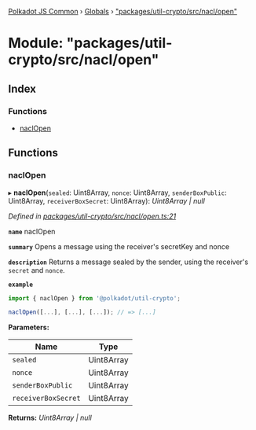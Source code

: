 [Polkadot JS Common](../README.md) › [Globals](../globals.md) › ["packages/util-crypto/src/nacl/open"](_packages_util_crypto_src_nacl_open_.md)

# Module: "packages/util-crypto/src/nacl/open"

## Index

### Functions

* [naclOpen](_packages_util_crypto_src_nacl_open_.md#naclopen)

## Functions

###  naclOpen

▸ **naclOpen**(`sealed`: Uint8Array, `nonce`: Uint8Array, `senderBoxPublic`: Uint8Array, `receiverBoxSecret`: Uint8Array): *Uint8Array | null*

*Defined in [packages/util-crypto/src/nacl/open.ts:21](https://github.com/polkadot-js/common/blob/72281008/packages/util-crypto/src/nacl/open.ts#L21)*

**`name`** naclOpen

**`summary`** Opens a message using the receiver's secretKey and nonce

**`description`** 
Returns a message sealed by the sender, using the receiver's `secret` and `nonce`.

**`example`** 
<BR>

```javascript
import { naclOpen } from '@polkadot/util-crypto';

naclOpen([...], [...], [...]); // => [...]
```

**Parameters:**

Name | Type |
------ | ------ |
`sealed` | Uint8Array |
`nonce` | Uint8Array |
`senderBoxPublic` | Uint8Array |
`receiverBoxSecret` | Uint8Array |

**Returns:** *Uint8Array | null*
